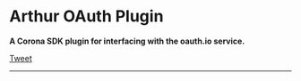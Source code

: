 # Arthur OAuth Plugin

__A Corona SDK plugin for interfacing with the oauth.io service.__

<a href="https://twitter.com/share" class="twitter-share-button" data-via="develephant" data-size="large" data-hashtags="arthurcoronasdk">Tweet</a>
<script>!function(d,s,id){var js,fjs=d.getElementsByTagName(s)[0],p=/^http:/.test(d.location)?'http':'https';if(!d.getElementById(id)){js=d.createElement(s);js.id=id;js.src=p+'://platform.twitter.com/widgets.js';fjs.parentNode.insertBefore(js,fjs);}}(document, 'script', 'twitter-wjs');</script>

---
